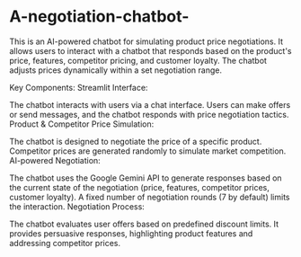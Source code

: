 # A-negotiation-chatbot-
This is an AI-powered chatbot for simulating product price negotiations. It allows users to interact with a chatbot that responds based on the product's price, features, competitor pricing, and customer loyalty. The chatbot adjusts prices dynamically within a set negotiation range.

Key Components:
Streamlit Interface:

The chatbot interacts with users via a chat interface.
Users can make offers or send messages, and the chatbot responds with price negotiation tactics.
Product & Competitor Price Simulation:

The chatbot is designed to negotiate the price of a specific product.
Competitor prices are generated randomly to simulate market competition.
AI-powered Negotiation:

The chatbot uses the Google Gemini API to generate responses based on the current state of the negotiation (price, features, competitor prices, customer loyalty).
A fixed number of negotiation rounds (7 by default) limits the interaction.
Negotiation Process:

The chatbot evaluates user offers based on predefined discount limits.
It provides persuasive responses, highlighting product features and addressing competitor prices.

